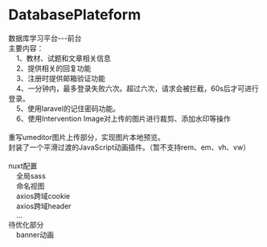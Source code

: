 # DatabasePlateform
数据库学习平台---前台<br/>
主要内容：<br/>
&nbsp;&nbsp;&nbsp;&nbsp;1、教材、试题和文章相关信息<br/>
&nbsp;&nbsp;&nbsp;&nbsp;2、提供相关的回复功能<br/>
&nbsp;&nbsp;&nbsp;&nbsp;3、注册时提供邮箱验证功能<br/>
&nbsp;&nbsp;&nbsp;&nbsp;4、一分钟内，最多登录失败六次。超过六次，请求会被拦截，60s后才可进行登录。<br/>
&nbsp;&nbsp;&nbsp;&nbsp;5、使用laravel的记住密码功能。<br/>
&nbsp;&nbsp;&nbsp;&nbsp;6、使用Intervention Image对上传的图片进行裁剪、添加水印等操作<br/>
<br/>
重写umeditor图片上传部分，实现图片本地预览。<br/>
封装了一个平滑过渡的JavaScript动画插件。（暂不支持rem、em、vh、vw）<br/>
<br/>
nuxt配置<br>
&nbsp;&nbsp;&nbsp;&nbsp;全局sass<br/>
&nbsp;&nbsp;&nbsp;&nbsp;命名视图<br/>
&nbsp;&nbsp;&nbsp;&nbsp;axios跨域cookie<br/>
&nbsp;&nbsp;&nbsp;&nbsp;axios跨域header<br/>
&nbsp;&nbsp;&nbsp;&nbsp;...
<br/>
待优化部分<br/>
&nbsp;&nbsp;&nbsp;&nbsp;banner动画
